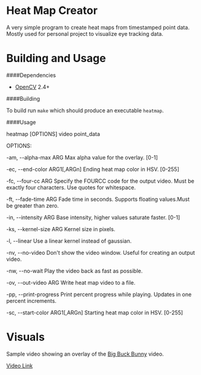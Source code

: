 Heat Map Creator
================

A very simple program to create heat maps from timestamped point data. Mostly used for personal project to visualize eye tracking data.

Building and Usage
==================

####Dependencies

- [OpenCV](http://opencv.org/) 2.4+

####Building

To build run `make` which should produce an executable `heatmap`.

####Usage

heatmap [OPTIONS] video point_data

OPTIONS:

-am, --alpha-max ARG             Max alpha value for the overlay. [0-1]

-ec, --end-color ARG1[,ARGn]     Ending heat map color in HSV. [0-255]

-fc, --four-cc ARG               Specify the FOURCC code for the output video.
                                 Must be exactly four characters. Use quotes for
                                 whitespace.

-ft, --fade-time ARG             Fade time in seconds. Supports floating
                                 values.Must be greater than zero.

-in, --intensity ARG             Base intensity, higher values saturate faster.
                                 [0-1]

-ks, --kernel-size ARG           Kernel size in pixels.

-l, --linear                     Use a linear kernel instead of gaussian.

-nv, --no-video                  Don't show the video window. Useful for
                                 creating an output video.

-nw, --no-wait                   Play the video back as fast as possible.

-ov, --out-video ARG             Write heat map video to a file.

-pp, --print-progress            Print percent progress while playing. Updates
                                 in one percent increments.

-sc, --start-color ARG1[,ARGn]   Starting heat map color in HSV. [0-255]

Visuals
=======

Sample video showing an overlay of the [Big Buck Bunny](http://www.bigbuckbunny.org/index.php) video.

[Video Link](https://vimeo.com/86652898)
